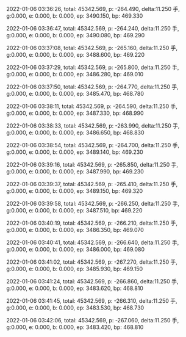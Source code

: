 2022-01-06 03:36:26, total: 45342.569, p: -264.490, delta:11.250 手, g:0.000, e: 0.000, b: 0.000, ep: 3490.150, bp: 469.330

2022-01-06 03:36:47, total: 45342.569, p: -264.240, delta:11.250 手, g:0.000, e: 0.000, b: 0.000, ep: 3490.080, bp: 469.290

2022-01-06 03:37:08, total: 45342.569, p: -265.160, delta:11.250 手, g:0.000, e: 0.000, b: 0.000, ep: 3488.600, bp: 469.220

2022-01-06 03:37:29, total: 45342.569, p: -265.800, delta:11.250 手, g:0.000, e: 0.000, b: 0.000, ep: 3486.280, bp: 469.010

2022-01-06 03:37:50, total: 45342.569, p: -264.770, delta:11.250 手, g:0.000, e: 0.000, b: 0.000, ep: 3485.470, bp: 468.780

2022-01-06 03:38:11, total: 45342.569, p: -264.590, delta:11.250 手, g:0.000, e: 0.000, b: 0.000, ep: 3487.330, bp: 468.990

2022-01-06 03:38:33, total: 45342.569, p: -263.990, delta:11.250 手, g:0.000, e: 0.000, b: 0.000, ep: 3486.650, bp: 468.830

2022-01-06 03:38:54, total: 45342.569, p: -264.700, delta:11.250 手, g:0.000, e: 0.000, b: 0.000, ep: 3489.140, bp: 469.230

2022-01-06 03:39:16, total: 45342.569, p: -265.850, delta:11.250 手, g:0.000, e: 0.000, b: 0.000, ep: 3487.990, bp: 469.230

2022-01-06 03:39:37, total: 45342.569, p: -265.410, delta:11.250 手, g:0.000, e: 0.000, b: 0.000, ep: 3489.150, bp: 469.320

2022-01-06 03:39:58, total: 45342.569, p: -266.250, delta:11.250 手, g:0.000, e: 0.000, b: 0.000, ep: 3487.510, bp: 469.220

2022-01-06 03:40:19, total: 45342.569, p: -266.210, delta:11.250 手, g:0.000, e: 0.000, b: 0.000, ep: 3486.350, bp: 469.070

2022-01-06 03:40:41, total: 45342.569, p: -266.640, delta:11.250 手, g:0.000, e: 0.000, b: 0.000, ep: 3486.000, bp: 469.080

2022-01-06 03:41:02, total: 45342.569, p: -267.270, delta:11.250 手, g:0.000, e: 0.000, b: 0.000, ep: 3485.930, bp: 469.150

2022-01-06 03:41:24, total: 45342.569, p: -266.860, delta:11.250 手, g:0.000, e: 0.000, b: 0.000, ep: 3483.620, bp: 468.810

2022-01-06 03:41:45, total: 45342.569, p: -266.310, delta:11.250 手, g:0.000, e: 0.000, b: 0.000, ep: 3483.530, bp: 468.730

2022-01-06 03:42:06, total: 45342.569, p: -267.060, delta:11.250 手, g:0.000, e: 0.000, b: 0.000, ep: 3483.420, bp: 468.810
